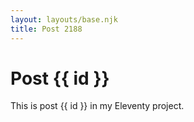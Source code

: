 ```yaml
---
layout: layouts/base.njk
title: Post 2188
---
```


# Post {{ id }}

This is post {{ id }} in my Eleventy project.
